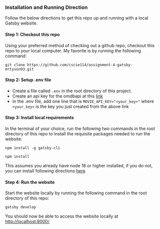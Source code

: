 ### Installation and Running Direction
Follow the below directions to get this repo up and running with a local Gatsby website.

#### Step 1: Checkout this repo

Using your preferred method of checking out a github repo, checkout this repo to your local computer.
My favorite is by running the following command:

```git clone https://github.com/cscie114/assignment-4-gatsby-mrtyson93.git```

#### Step 2: Setup .env file
- Create a file called ```.env``` in the root directory of this project. 
- Create an api key for the omdbapi at this [link](http://www.omdbapi.com/apikey.aspx)
- In the .env file, add one line that is ```MOVIE_API_KEY="<your_key>"``` where ```<your_key>``` is the key you just created from the above link

#### Step 3: Install local requirements

In the terminal of your choice, run the following two commands in the root directory of this repo to install the requisite packages needed to run the website:

```npm install -g gatsby-cli```

```npm install```

This assumes you already have node 18 or higher installed, if you do not, you can install following directions [here](https://nodejs.org/en/download/package-manager)

#### Step 4: Run the website

Start the website locally by running the following command in the root directory of this repo:

```gatsby develop```

You should now be able to access the website locally at [http://localhost:8000/](http://localhost:8000/)